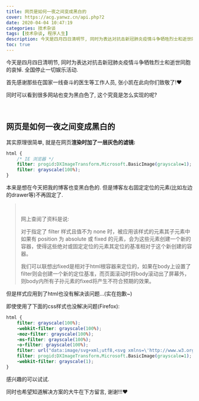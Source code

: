 ```yaml
---
title: 网页是如何一夜之间变成黑白的
cover: https://acg.yanwz.cn/api.php?2
date: 2020-04-04 10:47:19
categories: 技术杂谈
tags: [技术杂谈, 程序人生]
description: 今天是四月四日清明节, 同时为表达对抗击新冠肺炎疫情斗争牺牲烈士和逝世同胞的哀悼. 全国停止一切娱乐活动. 首先感谢那些在国家一线奋斗的医生等工作人员. 张小凯在此向你们致敬! 然而可以看到很多网站也变为黑白色了, 这个究竟是怎么实现的呢?
toc: true
---
```


今天是四月四日清明节, 同时为表达对抗击新冠肺炎疫情斗争牺牲烈士和逝世同胞的哀悼. 全国停止一切娱乐活动.

首先感谢那些在国家一线奋斗的医生等工作人员, 张小凯在此向你们致敬了!❤ 

同时可以看到很多网站也变为黑白色了, 这个究竟是怎么实现的呢?

<br/>

<!--more-->

## 网页是如何一夜之间变成黑白的

其实原理很简单, 就是在网页**渲染时加了一层灰色的滤镜:**

```css
html {
    /* IE 浏览器 */
    filter: progid:DXImageTransform.Microsoft.BasicImage(grayscale=1);
    filter: grayscale(100%);
}
```

本来是想在今天把我的博客也变黑白色的. 但是博客左右固定定位的元素(比如左边的drawer等)不再固定了.

>   <br/>
>
>   网上查阅了资料是说:
>
>   对于指定了 filter 样式且值不为 none 时，被应用该样式的元素其子元素中如果有 position 为 absolute 或 fixed 的元素，会为这些元素创建一个新的容器，使得这些绝对或固定定位的元素其定位的基准相对于这个新创建的容器。
>
>   我们可以联想出fixed是相对于html根容器来定位的，如果在body上设置了filter则会创建一个新的定位基准，而页面滚动时将body滚动出了屏幕外，则body内所有子孙元素的fixed将产生不符合预期的效果。

但是样式应用到了html也没有解决该问题…(实在抱歉~)

即使使用了下面的css样式也没解决问题(Firefox):

```css
html {
    filter: grayscale(100%);
    -webkit-filter: grayscale(100%);
    -moz-filter: grayscale(100%);
    -ms-filter: grayscale(100%);
    -o-filter: grayscale(100%);
    filter: url("data:image/svg+xml;utf8,<svg xmlns=\'http://www.w3.org/2000/svg\'><filter id=\'grayscale\'><feColorMatrix type=\'matrix\' values=\'0.3333 0.3333 0.3333 0 0 0.3333 0.3333 0.3333 0 0 0.3333 0.3333 0.3333 0 0 0 0 0 1 0\'/></filter></svg>#grayscale");
    filter: progid:DXImageTransform.Microsoft.BasicImage(grayscale=1);
    -webkit-filter: grayscale(1);
}
```

感兴趣的可以试试.

同时也希望知道解决方案的大牛在下方留言, 谢谢!!!❤